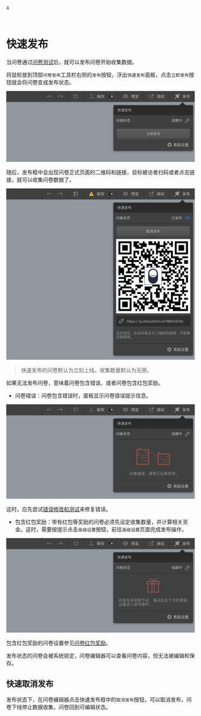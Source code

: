 ```index
4
```

```tag

```

```summary

```
# 快速发布
当问卷通过[问卷测试](../../06preview/03debugAndTest.md)后，就可以发布问卷开始收集数据。

将鼠标放到顶部`问卷发布`工具栏右侧的`发布`按钮，浮出`快速发布`面板，点击`立即发布`按钮就会将问卷变成发布状态。

<img src='../assets/06publish/04quiicPublish/normal.png'>

随后，发布框中会出现问卷正式页面的二维码和链接，目标被访者扫码或者点击链接，就可以收集问卷数据了。

<img src='../assets/06publish/04quiicPublish/online.png'>

> 快速发布的问卷默认为立刻上线，收集数量默认为无限。

如果无法发布问卷，意味着问卷包含错误，或者问卷包含红包奖励。
+ 问卷错误：问卷包含错误时，面板显示问卷错误提示信息。

<img src='../assets/06publish/04quiicPublish/error.png'>

这时，应先尝试[错误修改和测试](../../06preview/03debugAndTest.md)来修复错误。

+ 包含红包奖励：带有红包等奖励的问卷必须先设定收集数量，并计算相关资金。这时，需要按提示点击`高级设置`按钮，前往`高级设置`页面完成发布操作，

<img src='../assets/06publish/04quiicPublish/reward.png'>

  包含红包奖励的问卷设置参见[问卷红包奖励](../../17advancedFunction/03rewardAndLottery.md)。

发布状态的问卷会被系统锁定，问卷编辑器可以查看问卷内容，但无法被编辑和保存。

## 快速取消发布
发布状态下，在问卷编辑器点击快速发布框中的`取消发布`按钮，可以取消发布，问卷下线停止数据收集，问卷回到可编辑状态。


